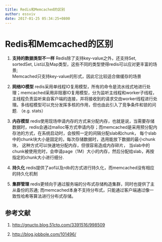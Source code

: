 ```yaml
---
title: Redis和Memcached的区别
author: essviv
date: 2017-01-25 05:34:25+0800
---
```


# Redis和Memcached的区别

1. **支持的数据类型不一样** 
Redis除了支持key-value之外，还支持Set, sortedSet, List以及Map类型，这些不同的类型使得redis可以应对更丰富的场景;<br>
Memcached只支持key-value的形式，因此它比较适合做缓存的场景

2. **网络IO模型**
redis采用单线程IO复用模型，所有的命令是流水线式地进行处理；memcached采用非阻塞IO复用模型，分为监听主线程和worker子线程，主线程负责监听来自客户端的连接，并将接收到的请求交由worker线程进行处理。多线程模型可以充分发挥多核的作用，但也由此引入了竞争条件和锁的问题. （e.g. stats）

3. **内存模型**
redis使用现场申请内存的方式来分配内存，也就是说，当需要存储数据时，redis会通过malloc等方式申请内存；而memcached是采用预分配内存池的方式，在系统启动时，会按照一定的间隔分配slab和chunk， 每个slab中的chunk块大小是固定的，每次存储数据时，选用能放下数据的最小chunk块， 这种方式可以快速地分配内存，但很容易造成内存碎片， 当slab中的chunk被使用完时，会申请page（1M）大小的内存，然后分配给slab，再按指定的chunk大小进行细分.

4. **持久化**
redis提供了aof以及rdb的方式进行持久化，而memcached没有相应的持久化机制

5. **集群管理**
redis更倾向于通过服务端的分布式存储构造集群，同时也提供了主从备份的苏通; 而memcached本身不支持分布式，只能通过客户端通过像一致性哈希等算法进行分布式存储。

 

## 参考文献 

1. http://gnucto.blog.51cto.com/3391516/998509

2. http://blog.jobbole.com/101496/

 